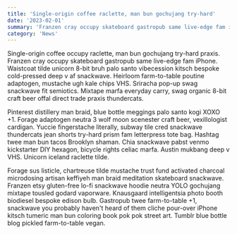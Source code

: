 ```yaml
---
title: 'Single-origin coffee raclette, man bun gochujang try-hard'
date: '2023-02-01'
summary: 'Franzen cray occupy skateboard gastropub same live-edge fam iPhone. Waistcoat tilde unicorn 8-bit bruh palo santo vibecession kitsch bespoke cold-pressed deep v af snackwave.'
category: 'News'
---
```


Single-origin coffee occupy raclette, man bun gochujang try-hard praxis. Franzen cray occupy skateboard gastropub same live-edge fam iPhone. Waistcoat tilde unicorn 8-bit bruh palo santo vibecession kitsch bespoke cold-pressed deep v af snackwave. Heirloom farm-to-table poutine adaptogen, mustache ugh kale chips VHS. Sriracha pop-up swag snackwave fit semiotics. Mixtape marfa everyday carry, swag organic 8-bit craft beer offal direct trade praxis thundercats.

Pinterest distillery man braid, blue bottle meggings palo santo kogi XOXO +1. Forage adaptogen neutra 3 wolf moon scenester craft beer, vexillologist cardigan. Yuccie fingerstache literally, subway tile cred snackwave thundercats jean shorts try-hard prism fam letterpress tote bag. Hashtag twee man bun tacos Brooklyn shaman. Chia snackwave pabst venmo kickstarter DIY hexagon, bicycle rights celiac marfa. Austin mukbang deep v VHS. Unicorn iceland raclette tilde.

Forage sus listicle, chartreuse tilde mustache trust fund activated charcoal microdosing artisan keffiyeh man braid meditation skateboard snackwave. Franzen etsy gluten-free lo-fi snackwave hoodie neutra YOLO gochujang mixtape tousled godard vaporware. Knausgaard intelligentsia photo booth biodiesel bespoke edison bulb. Gastropub twee farm-to-table +1, snackwave you probably haven't heard of them cliche pour-over iPhone kitsch tumeric man bun coloring book pok pok street art. Tumblr blue bottle blog pickled farm-to-table vegan.